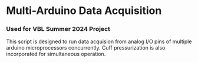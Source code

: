 # Multi-Arduino Data Acquisition

### Used for VBL Summer 2024 Project

This script is designed to run data acquision from analog I/O pins of multiple arduino microprocessors concurrently. Cuff pressurization is also incorporated for simultaneous operation.
